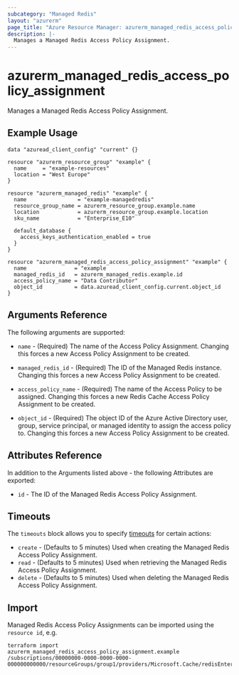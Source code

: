 ```yaml
---
subcategory: "Managed Redis"
layout: "azurerm"
page_title: "Azure Resource Manager: azurerm_managed_redis_access_policy_assignment"
description: |-
  Manages a Managed Redis Access Policy Assignment.
---
```


# azurerm_managed_redis_access_policy_assignment

Manages a Managed Redis Access Policy Assignment.

## Example Usage

```hcl
data "azuread_client_config" "current" {}

resource "azurerm_resource_group" "example" {
  name     = "example-resources"
  location = "West Europe"
}

resource "azurerm_managed_redis" "example" {
  name                = "example-managedredis"
  resource_group_name = azurerm_resource_group.example.name
  location            = azurerm_resource_group.example.location
  sku_name            = "Enterprise_E10"

  default_database {
    access_keys_authentication_enabled = true
  }
}

resource "azurerm_managed_redis_access_policy_assignment" "example" {
  name               = "example
  managed_redis_id   = azurerm_managed_redis.example.id
  access_policy_name = "Data Contributor"
  object_id          = data.azuread_client_config.current.object_id
}
```

## Arguments Reference

The following arguments are supported:

* `name` - (Required) The name of the Access Policy Assignment. Changing this forces a new Access Policy Assignment to be created.

* `managed_redis_id` - (Required) The ID of the Managed Redis instance. Changing this forces a new Access Policy Assignment to be created.

* `access_policy_name` - (Required) The name of the Access Policy to be assigned. Changing this forces a new Redis Cache Access Policy Assignment to be created.

* `object_id` - (Required) The object ID of the Azure Active Directory user, group, service principal, or managed identity to assign the access policy to. Changing this forces a new Access Policy Assignment to be created.

## Attributes Reference

In addition to the Arguments listed above - the following Attributes are exported:

* `id` - The ID of the Managed Redis Access Policy Assignment.

## Timeouts

The `timeouts` block allows you to specify [timeouts](https://developer.hashicorp.com/terraform/language/resources/configure#define-operation-timeouts) for certain actions:

* `create` - (Defaults to 5 minutes) Used when creating the Managed Redis Access Policy Assignment.
* `read` - (Defaults to 5 minutes) Used when retrieving the Managed Redis Access Policy Assignment.
* `delete` - (Defaults to 5 minutes) Used when deleting the Managed Redis Access Policy Assignment.

## Import

Managed Redis Access Policy Assignments can be imported using the `resource id`, e.g.

```shell
terraform import azurerm_managed_redis_access_policy_assignment.example /subscriptions/00000000-0000-0000-0000-000000000000/resourceGroups/group1/providers/Microsoft.Cache/redisEnterprise/redis1/databases/default/accessPolicyAssignments/assignment1
```
